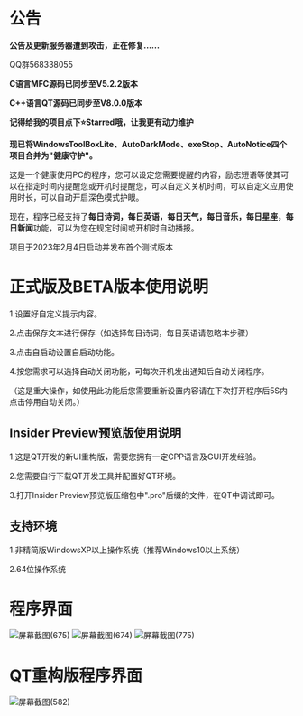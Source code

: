 # 公告
**公告及更新服务器遭到攻击，正在修复......**

QQ群568338055

**C语言MFC源码已同步至V5.2.2版本**

**C++语言QT源码已同步至V8.0.0版本**

**记得给我的项目点下⭐️Starred哦，让我更有动力维护**


**现已将WindowsToolBoxLite、AutoDarkMode、exeStop、AutoNotice四个项目合并为"健康守护"。**

这是一个健康使用PC的程序，您可以设定您需要提醒的内容，励志短语等使其可以在指定时间内提醒您或开机时提醒您，可以自定义关机时间，可以自定义应用使用时长，可以自动开启深色模式护眼。

现在，程序已经支持了**每日诗词，每日英语，每日天气，每日音乐，每日星座，每日新闻**功能，可以为您在规定时间或开机时自动播报。

项目于2023年2月4日启动并发布首个测试版本

# 正式版及BETA版本使用说明
1.设置好自定义提示内容。

2.点击保存文本进行保存（如选择每日诗词，每日英语请忽略本步骤）

3.点击自启动设置自启动功能。

4.按您需求可以选择自动关闭功能，可每次开机发出通知后自动关闭程序。

（这是重大操作，如使用此功能后您需要重新设置内容请在下次打开程序后5S内点击停用自动关闭。）

## Insider Preview预览版使用说明
1.这是QT开发的新UI重构版，需要您拥有一定CPP语言及GUI开发经验。

2.您需要自行下载QT开发工具并配置好QT环境。

3.打开Insider Preview预览版压缩包中".pro"后缀的文件，在QT中调试即可。

## 支持环境
1.非精简版WindowsXP以上操作系统（推荐Windows10以上系统）

2.64位操作系统
# 程序界面 
![屏幕截图(675)](https://user-images.githubusercontent.com/39414350/216811553-992bfea5-3027-4a51-bfa9-ba9dc7903818.png)
![屏幕截图(674)](https://user-images.githubusercontent.com/39414350/216811556-d4ae74f6-9d1b-4e99-9247-922938416049.png)
![屏幕截图(775)](https://user-images.githubusercontent.com/39414350/222312705-ba5fba4e-3e22-4138-985e-775abac0d3d3.png)
# QT重构版程序界面 

![屏幕截图(582)](https://user-images.githubusercontent.com/39414350/236625679-28d68b3b-8bc6-418f-9510-33351ca81a9a.png)

